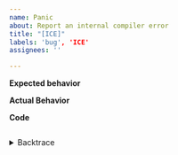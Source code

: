 ```yaml
---
name: Panic
about: Report an internal compiler error
title: "[ICE]"
labels: 'bug', 'ICE'
assignees: ''

---
```


**Expected behavior**
<!-- A description of what you expected to happen -->

**Actual Behavior**
<!-- A description of what actually happened -->

**Code**
<!-- The code that caused the panic goes here.
     This should also include the error message you got. -->

```c

```

<details><summary>Backtrace</summary>
<!-- The output of `RUST_BACKTRACE=1 cargo run` goes here. -->

```

```

</details>
